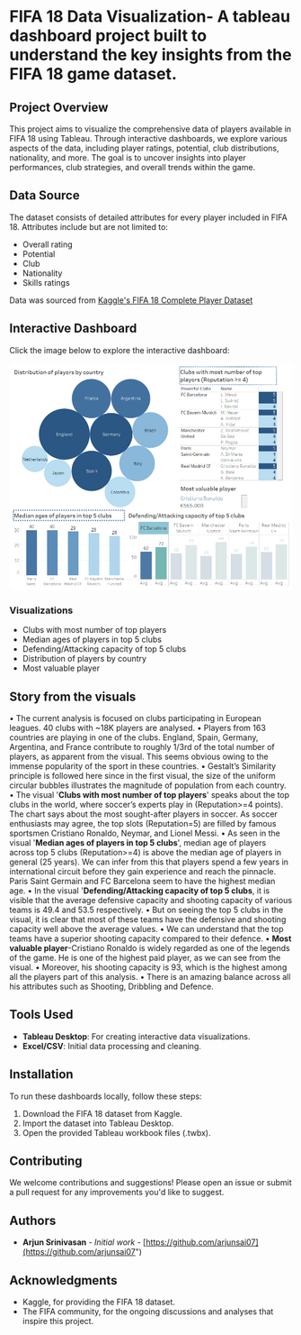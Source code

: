 # FIFA 18 Data Visualization- A tableau dashboard project built to understand the key insights from the FIFA 18 game dataset.

## Project Overview

This project aims to visualize the comprehensive data of players available in FIFA 18 using Tableau. Through interactive dashboards, we explore various aspects of the data, including player ratings, potential, club distributions, nationality, and more. The goal is to uncover insights into player performances, club strategies, and overall trends within the game.

## Data Source

The dataset consists of detailed attributes for every player included in FIFA 18. Attributes include but are not limited to:

- Overall rating
- Potential
- Club
- Nationality
- Skills ratings

Data was sourced from [Kaggle's FIFA 18 Complete Player Dataset](https://www.kaggle.com/thec03u5/fifa-18-demo-player-dataset)


## Interactive Dashboard

Click the image below to explore the interactive dashboard:

[![FIFA 18 Dataset Dashboard](https://github.com/arjunsai07/Tableau--FIFA-18-Game-analysis/blob/main/Dashboard-FIFA%2018.png?raw=true)](https://public.tableau.com/views/FIFA18dataset/Dashboard1?:language=en-US&publish=yes&:display_count=n&:origin=viz_share_link "Click to view the interactive dashboard")

### Visualizations

- Clubs with most number of top players
- Median ages of players in top 5 clubs
- Defending/Attacking capacity of top 5 clubs
- Distribution of players by country
- Most valuable player

## Story from the visuals     

•	The current analysis is focused on clubs participating in European leagues. 40 clubs with ~18K players are analysed. 
•	Players from 163 countries are playing in one of the clubs. England, Spain, Germany, Argentina, and France contribute to roughly 1/3rd of the total number of players, as apparent from the visual. This seems obvious owing to the immense popularity of the sport in these countries. 
•	Gestalt’s Similarity principle is followed here since in the first visual, the size of the uniform circular bubbles illustrates the magnitude of population from each country.
•	The visual '**Clubs with most number of top players**' speaks about the top clubs in the world, where soccer’s experts play in (Reputation>=4 points). The chart says about the most sought-after players in soccer. As soccer enthusiasts may agree, the top slots (Reputation=5) are filled by famous sportsmen Cristiano Ronaldo, Neymar, and Lionel Messi. 
•	As seen in the visual '**Median ages of players in top 5 clubs**', median age of players across top 5 clubs (Reputation>=4) is above the median age of players in general (25 years). We can infer from this that players spend a few years in international circuit before they gain experience and reach the pinnacle. Paris Saint Germain and FC Barcelona seem to have the highest median age.
•	In the visual '**Defending/Attacking capacity of top 5 clubs**, it is visible that the average defensive capacity and shooting capacity of various teams is 49.4 and 53.5 respectively.
•	But on seeing the top 5 clubs in the visual, it is clear that most of these teams have the defensive and shooting capacity well above the average values.
•	We can understand that the top teams have a superior shooting capacity compared to their defence.
•	**Most valuable player**-Cristiano Ronaldo is widely regarded as one of the legends of the game. He is one of the highest paid player, as we can see from the visual.
•	Moreover, his shooting capacity is 93, which is the highest among all the players part of this analysis.
•	There is an amazing balance across all his attributes such as Shooting, Dribbling and Defence.


## Tools Used

- **Tableau Desktop**: For creating interactive data visualizations.
- **Excel/CSV**: Initial data processing and cleaning.

## Installation

To run these dashboards locally, follow these steps:

1. Download the FIFA 18 dataset from Kaggle.
2. Import the dataset into Tableau Desktop.
3. Open the provided Tableau workbook files (.twbx).

## Contributing

We welcome contributions and suggestions! Please open an issue or submit a pull request for any improvements you'd like to suggest.

## Authors

- **Arjun Srinivasan** - *Initial work* - [https://github.com/arjunsai07](https://github.com/arjunsai07")

## Acknowledgments

- Kaggle, for providing the FIFA 18 dataset.
- The FIFA community, for the ongoing discussions and analyses that inspire this project.


